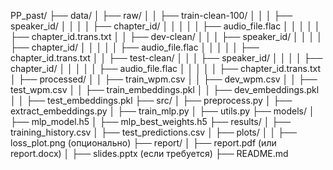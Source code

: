 PP_past/
├── data/
│   ├── raw/
│   │   ├── train-clean-100/
│   │   │   ├── speaker_id/
│   │   │   │   ├── chapter_id/
│   │   │   │   │   ├── audio_file.flac
│   │   │   │   │   ├── chapter_id.trans.txt
│   │   ├── dev-clean/
│   │   │   ├── speaker_id/
│   │   │   │   ├── chapter_id/
│   │   │   │   │   ├── audio_file.flac
│   │   │   │   │   ├── chapter_id.trans.txt
│   │   ├── test-clean/
│   │   │   ├── speaker_id/
│   │   │   │   ├── chapter_id/
│   │   │   │   │   ├── audio_file.flac
│   │   │   │   │   ├── chapter_id.trans.txt
│   ├── processed/
│   │   ├── train_wpm.csv
│   │   ├── dev_wpm.csv
│   │   ├── test_wpm.csv
│   │   ├── train_embeddings.pkl
│   │   ├── dev_embeddings.pkl
│   │   ├── test_embeddings.pkl
├── src/
│   ├── preprocess.py
│   ├── extract_embeddings.py
│   ├── train_mlp.py
│   ├── utils.py
├── models/
│   ├── mlp_model.h5
│   ├── mlp_best_weights.h5
├── results/
│   ├── training_history.csv
│   ├── test_predictions.csv
│   ├── plots/
│   │   ├── loss_plot.png (опционально)
├── report/
│   ├── report.pdf (или report.docx)
│   ├── slides.pptx (если требуется)
├── README.md
